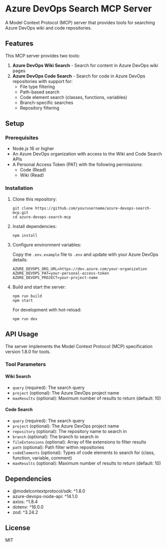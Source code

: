 # Azure DevOps Search MCP Server

A Model Context Protocol (MCP) server that provides tools for searching Azure DevOps wiki and code repositories.

## Features

This MCP server provides two tools:

1. **Azure DevOps Wiki Search** - Search for content in Azure DevOps wiki pages
2. **Azure DevOps Code Search** - Search for code in Azure DevOps repositories with support for:
   - File type filtering
   - Path-based search
   - Code element search (classes, functions, variables)
   - Branch-specific searches
   - Repository filtering

## Setup

### Prerequisites

- Node.js 16 or higher
- An Azure DevOps organization with access to the Wiki and Code Search APIs
- A Personal Access Token (PAT) with the following permissions:
  - Code (Read)
  - Wiki (Read)

### Installation

1. Clone this repository:
   ```
   git clone https://github.com/yourusername/azure-devops-search-mcp.git
   cd azure-devops-search-mcp
   ```

2. Install dependencies:
   ```
   npm install
   ```

3. Configure environment variables:
   
   Copy the `.env.example` file to `.env` and update with your Azure DevOps details:
   ```
   AZURE_DEVOPS_ORG_URL=https://dev.azure.com/your-organization
   AZURE_DEVOPS_PAT=your-personal-access-token
   AZURE_DEVOPS_PROJECT=your-project-name
   ```

4. Build and start the server:
   ```
   npm run build
   npm start
   ```

   For development with hot-reload:
   ```
   npm run dev
   ```

## API Usage

The server implements the Model Context Protocol (MCP) specification version 1.8.0 for tools.

### Tool Parameters

#### Wiki Search
- `query` (required): The search query
- `project` (optional): The Azure DevOps project name
- `maxResults` (optional): Maximum number of results to return (default: 10)

#### Code Search
- `query` (required): The search query
- `project` (optional): The Azure DevOps project name
- `repository` (optional): The repository name to search in
- `branch` (optional): The branch to search in
- `fileExtensions` (optional): Array of file extensions to filter results
- `path` (optional): Path filter within repositories
- `codeElements` (optional): Types of code elements to search for (class, function, variable, comment)
- `maxResults` (optional): Maximum number of results to return (default: 10)

## Dependencies

- @modelcontextprotocol/sdk: ^1.8.0
- azure-devops-node-api: ^14.1.0
- axios: ^1.8.4
- dotenv: ^16.0.0
- zod: ^3.24.2

## License

MIT

